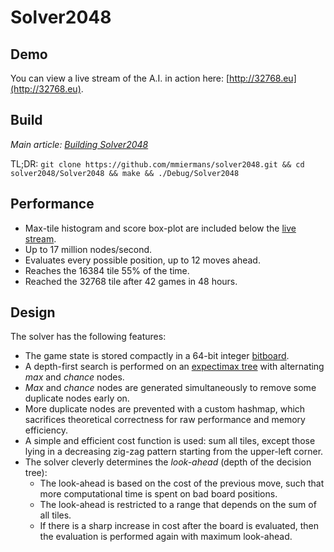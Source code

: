 Solver2048
==========

## Demo

You can view a live stream of the A.I. in action here: [http://32768.eu](http://32768.eu).

## Build

*Main article: [Building Solver2048](/doc/building_solver2048.md)*

TL;DR: `git clone https://github.com/mmiermans/solver2048.git && cd solver2048/Solver2048 && make && ./Debug/Solver2048`

## Performance

* Max-tile histogram and score box-plot are included below the [live stream](http://32768.eu).
* Up to 17 million nodes/second.
* Evaluates every possible position, up to 12 moves ahead.
* Reaches the 16384 tile 55% of the time.
* Reached the 32768 tile after 42 games in 48 hours.

## Design

<!-- *Main article: [Solver Design](/doc/solver_design.md)* -->

The solver has the following features:

* The game state is stored compactly in a 64-bit integer [bitboard](http://en.wikipedia.org/wiki/Bitboard).
* A depth-first search is performed on an [expectimax tree](http://en.wikipedia.org/wiki/Expectiminimax_tree) with alternating *max* and *chance* nodes.
* *Max* and *chance* nodes are generated simultaneously to remove some duplicate nodes early on.
* More duplicate nodes are prevented with a custom hashmap, which sacrifices theoretical correctness for raw performance and memory efficiency.
* A simple and efficient cost function is used: sum all tiles, except those lying in a decreasing zig-zag pattern starting from the upper-left corner.
* The solver cleverly determines the *look-ahead* (depth of the decision tree):
  * The look-ahead is based on the cost of the previous move, such that more computational time is spent on bad board positions.
  * The look-ahead is restricted to a range that depends on the sum of all tiles.
  * If there is a sharp increase in cost after the board is evaluated, then the evaluation is performed again with maximum look-ahead.
